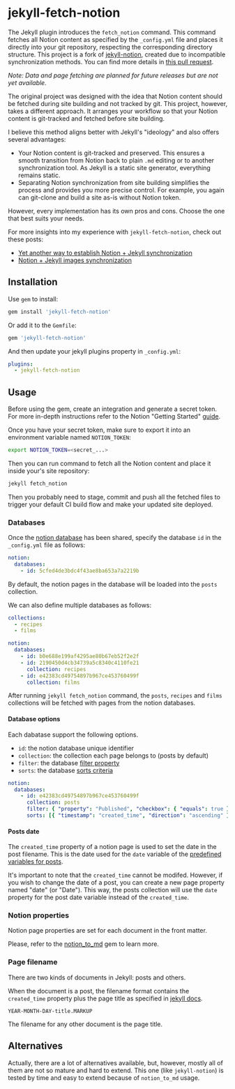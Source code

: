 # jekyll-fetch-notion

The Jekyll plugin introduces the `fetch_notion` command. This command fetches all Notion
content as specified by the `_config.yml` file and places it directly into your git
repository, respecting the corresponding directory structure. This project is a fork of
[jekyll-notion][1], created due to incompatible synchronization methods. You can find more
details in [this pull request][10].

*Note: Data and page fetching are planned for future releases but are not yet available.*

The original project was designed with the idea that Notion content should be fetched
during site building and not tracked by git. This project, however, takes a different
approach. It arranges your workflow so that your Notion content is git-tracked and
fetched before site building.

I believe this method aligns better with Jekyll's "ideology" and also offers several
advantages:

- Your Notion content is git-tracked and preserved. This ensures a smooth transition from
  Notion back to plain `.md` editing or to another synchronization tool. As Jekyll is a
  static site generator, everything remains static.
- Separating Notion synchronization from site building simplifies the process and
  provides you more precise control. For example, you again can git-clone and build a
  site as-is without Notion token.

However, every implementation has its own pros and cons. Choose the one that best suits
your needs.

For more insights into my experience with `jekyll-fetch-notion`, check out these posts:

- [Yet another way to establish Notion + Jekyll synchronization][12]
- [Notion + Jekyll images synchronization][11]

## Installation

Use `gem` to install:

```bash
gem install 'jekyll-fetch-notion'
```

Or add it to the `Gemfile`:

```ruby
gem 'jekyll-fetch-notion'
```

And then update your jekyll plugins property in `_config.yml`:

```yml
plugins:
  - jekyll-fetch-notion
```

## Usage

Before using the gem, create an integration and generate a secret token. For more in-depth
instructions refer to the Notion "Getting Started" [guide][2].

Once you have your secret token, make sure to export it into an environment variable named
`NOTION_TOKEN`:

```bash
export NOTION_TOKEN=<secret_...>
```

Then you can run command to fetch all the Notion content and place it inside your's site
repository:

```bash
jekyll fetch_notion
```

Then you probably need to stage, commit and push all the fetched files to trigger your
default CI build flow and make your updated site deployed.

### Databases

Once the [notion database][3] has been shared, specify the database `id` in the
`_config.yml` file as follows:

```yml
notion:
  databases:
    - id: 5cfed4de3bdc4f43ae8ba653a7a2219b
```

By default, the notion pages in the database will be loaded into the `posts` collection.

We can also define multiple databases as follows:

```yml
collections:
  - recipes
  - films

notion:
  databases:
    - id: b0e688e199af4295ae80b67eb52f2e2f
    - id: 2190450d4cb34739a5c8340c4110fe21
      collection: recipes
    - id: e42383cd49754897b967ce453760499f
      collection: films
```

After running `jekyll fetch_notion` command, the `posts`, `recipes` and `films`
collections will be fetched with pages from the notion databases.

#### Database options

Each dabatase support the following options.

- `id`: the notion database unique identifier
- `collection`: the collection each page belongs to (posts by default)
- `filter`: the database [filter property][4]
- `sorts`: the database [sorts criteria][5]

```yml
notion:
  databases:
    - id: e42383cd49754897b967ce453760499f
      collection: posts
      filter: { "property": "Published", "checkbox": { "equals": true } }
      sorts: [{ "timestamp": "created_time", "direction": "ascending" }]
```

#### Posts date

The `created_time` property of a notion page is used to set the date in the post filename.
This is the date used for the `date` variable of the [predefined variables for posts][6].

It's important to note that the `created_time` cannot be modifed. However, if you wish to
change the date of a post, you can create a new page property named "date" (or "Date").
This way, the posts collection will use the `date` property for the post date variable
instead of the `created_time`.

### Notion properties

Notion page properties are set for each document in the front matter.

Please, refer to the [notion_to_md][8] gem to learn more.

### Page filename

There are two kinds of documents in Jekyll: posts and others.

When the document is a post, the filename format contains the `created_time` property
plus the page title as specified in [jekyll docs][9].

```
YEAR-MONTH-DAY-title.MARKUP
```

The filename for any other document is the page title.

## Alternatives

Actually, there are a lot of alternatives available, but, however, mostly all of them are
not so mature and hard to extend. This one (like `jekyll-notion`) is tested by time and
easy to extend because of `notion_to_md` usage.

[1]: https://github.com/emoriarty/jekyll-notion
[2]: https://developers.notion.com/docs/getting-started
[3]: https://developers.notion.com/docs/working-with-databases
[4]: https://developers.notion.com/reference/post-database-query-filter
[5]: https://developers.notion.com/reference/post-database-query-sort
[6]: https://jekyllrb.com/docs/front-matter/#predefined-variables-for-posts
[7]: https://jekyllrb.com/docs/permalinks/#front-matter
[8]: https://github.com/emoriarty/notion_to_md/
[9]: https://jekyllrb.com/docs/posts/#creating-posts
[10]: https://github.com/emoriarty/jekyll-notion/pull/68
[11]: https://seroperson.me/2023/11/16/notion-jekyll-images-synchronization/
[12]: https://seroperson.me/2023/08/26/yet-another-way-to-establish-notion-jekyll-synchronization/
